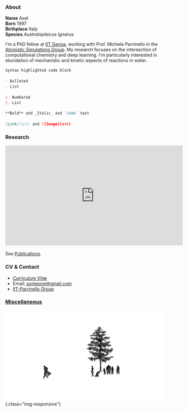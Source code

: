### About
**Name** Axel <br>
**Born** 1997 <br>
**Birthplace** Italy <br>
**Species** _Australopitecus Ignarus_

I'm a PhD fellow at <a href="https://www.iit.it/it/">IIT Genoa</a>, working with Prof. Michele Parrinello in the <a href="https://www.iit.it/it/web/atomistic-simulations">Atomistic Simulations Group</a>.
My research focuses on the intersection of computational chemistry and deep learning. I'm particularly interested in elucidation of mechanistic and kinetic aspects of reactions in water.

```markdown
Syntax highlighted code block

- Bulleted
- List

1. Numbered
2. List

**Bold** and _Italic_ and `Code` text

[Link](url) and ![Image](src)
```

### Research
<iframe width="560" height="315" src="https://www.youtube.com/embed/IzEBpQ0c8TA" frameborder="0" allow="accelerometer; autoplay; clipboard-write; encrypted-media; gyroscope; picture-in-picture" allowfullscreen></iframe>

See [Publications](/publications.md).

### CV & Contact

<div class="navbar">
  <div class="navbar-inner">
      <ul class="nav">
          <li><a href="https://drive.google.com/file/d/18w6xA75gd17_VJN4ExHrHtW4oLmg6WMi/view?usp=sharing">Curriculum Vitæ</a></li>
          <li> Email:<a href = "mailto: someone@gmail.com"> someone@gmail.com</a></li>
          <li><a href="https://www.iit.it/it/research/lines/atomistic-simulations">IIT-Parrinello Group</a></li>
      </ul>
  </div>
</div>

### [Miscellaneous](/miscellaneous.md)
![image-title](/assets/guts-leaves.png){:class="img-responsive"}
